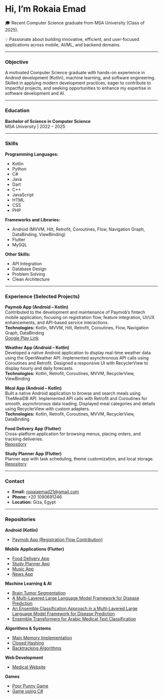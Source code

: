 # Hi, I’m Rokaia Emad

🎓 Recent Computer Science graduate from MSA University (Class of 2025).  

💡 Passionate about building innovative, efficient, and user-focused applications across mobile, AI/ML, and backend domains.  

---

### Objective
A motivated Computer Science graduate with hands-on experience in Android development (Kotlin), machine learning, and software engineering. Skilled in applying modern development practices, eager to contribute to impactful projects, and seeking opportunities to enhance my expertise in software development and AI.

---

### Education
**Bachelor of Science in Computer Science**  
MSA University | 2022 – 2025  

---

### Skills

**Programming Languages:**
- Kotlin
- Python
- C#
- Java
- Dart
- C++
- JavaScript
- HTML
- CSS
- PHP

**Frameworks and Libraries:**
- Android (MVVM, Hilt, Retrofit, Coroutines, Flow, Navigation Graph, DataBinding, ViewBinding)
- Flutter
- MySQL

**Other Skills:**
- API Integration
- Database Design
- Problem Solving
- Clean Architecture

---

### Experience (Selected Projects)

**Paymob App (Android – Kotlin)**  
Contributed to the development and maintenance of Paymob’s fintech mobile application, focusing on registration flow, feature integration, UI/UX enhancements, and API-based service interactions.  
**Technologies:** Kotlin, MVVM, Hilt, Retrofit, Coroutines, Flow, Navigation Graph, DataBinding  
[Google Play Link](https://play.google.com/store/apps/details?id=com.paymob.paymob_app)  

**Weather App (Android – Kotlin)**  
Developed a native Android application to display real-time weather data using the OpenWeather API. Implemented asynchronous API calls using Coroutines and Retrofit. Designed a responsive UI with RecyclerView to display hourly and daily forecasts.  
**Technologies:** Kotlin, Retrofit, Coroutines, MVVM, RecyclerView, ViewBinding  

**Meal App (Android – Kotlin)**  
Built a native Android application to browse and search meals using TheMealDB API. Implemented API calls with Retrofit and Coroutines for smooth, asynchronous data loading. Displayed meal categories and details using RecyclerView with custom adapters.  
**Technologies:** Kotlin, Retrofit, Coroutines, MVVM, RecyclerView, DataBinding  

**Food Delivery App (Flutter)**  
Cross-platform application for browsing menus, placing orders, and tracking deliveries.  
[Repository](https://github.com/RokaiaEmad/Food_Delivery_App)  

**Study Planner App (Flutter)**  
Planner app with task scheduling, theme customization, and local storage.  
[Repository](https://github.com/RokaiaEmad/Study-Planner)  

---

### Contact

- **Email:** roqaiaemad21@gmail.com  
- **Phone:** +20 1090691246  
- **Location:** Giza, Egypt  

---

### Repositories

**Android (Kotlin)**  
- [Paymob App (Registration Flow Contribution)](https://play.google.com/store/apps/details?id=com.paymob.paymob_app)  

**Mobile Applications (Flutter)**  
- [Food Delivery App](https://github.com/RokaiaEmad/Food_Delivery_App)  
- [Study Planner App](https://github.com/RokaiaEmad/Study-Planner)  
- [Music App](https://github.com/RokaiaEmad/Music_app)  
- [News App](https://github.com/RokaiaEmad/News_app)  

**Machine Learning & AI**  
- [Brain Tumor Segmentation](https://github.com/RokaiaEmad/Brain_Tumor_-Segmentation)  
- [A Multi-Layered Large Language Model Framework for Disease Prediction](https://github.com/RokaiaEmad/A-Multi-Layered-Large-Language-Model-Framework-for-Disease-Prediction)  
- [An Ensemble Classification Approach in a Multi-Layered Large Language Model Framework for Disease Prediction](https://github.com/RokaiaEmad/An-Ensemble-Classification-Approach-in-A-Multi-Layered-Large-Language-Model-Framework-for-Disease)  
- [Ensemble Transformers for Arabic Medical Text Classification](https://github.com/RokaiaEmad/Ensemble-Transformers-for-Arabic-Medical-Text-Classification)  

**Algorithms & Systems**  
- [Main Memory Implementation](https://github.com/RokaiaEmad/Main-Memory-Implementation)  
- [Closed Hashing](https://github.com/RokaiaEmad/Algorithm-Project)  
- [Backtracking Algorithms](https://github.com/RokaiaEmad/Maze)  

**Web Development**  
- [Medical Website](https://github.com/RokaiaEmad/Medical-Website)  

**Games**  
- [Poor Punny Game](https://github.com/RokaiaEmad/poor-punny-game)  
- [Game using C#](https://github.com/RokaiaEmad/game)  
